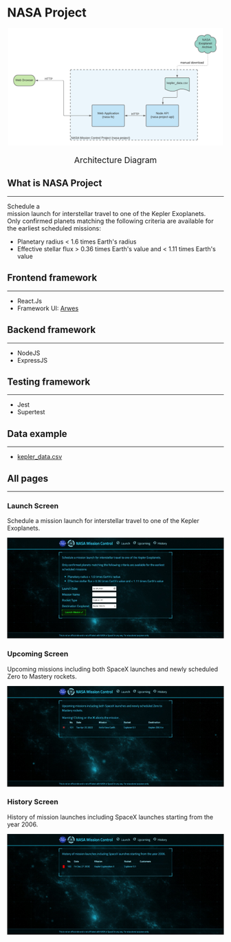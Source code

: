 # NASA Project

<div align="center">
  <img src="./images/Project+Architectural+Diagram.png" alt="Architectural" width="500"/>

  <p style="font-size: 1.2rem;">
  Architecture Diagram
</p>
</div>

## What is NASA Project

---

<span style="white-space: pre-line; font-size: 0.9rem;">Schedule a mission launch for interstellar travel to one of the Kepler Exoplanets.
Only confirmed planets matching the following criteria are available for the earliest scheduled missions:<br/>

- Planetary radius < 1.6 times Earth's radius
- Effective stellar flux > 0.36 times Earth's value and < 1.11 times Earth's value</span>
  <br/>

## Frontend framework

---

- React.Js
- Framework UI: [Arwes](https://arwes.dev)

## Backend framework

---

- NodeJS
- ExpressJS

## Testing framework

---

- Jest
- Supertest

## Data example

---

- [kepler_data.csv](https://exoplanetarchive.ipac.caltech.edu/cgi-bin/TblView/nph-tblView?app=ExoTbls&config=cumulative)

## All pages

---

### Launch Screen

<span>Schedule a mission launch for interstellar travel to one of the Kepler Exoplanets.</span>

![launch_screen](images/launch_screen.jpeg)

### Upcoming Screen

<span>Upcoming missions including both SpaceX launches and newly scheduled Zero to Mastery rockets.</span>

![upcoming_screen](images/upcoming_screen.jpeg)

### History Screen

<span>History of mission launches including SpaceX launches starting from the year 2006.</span>

![history_screen](images/history_screen.jpeg)
